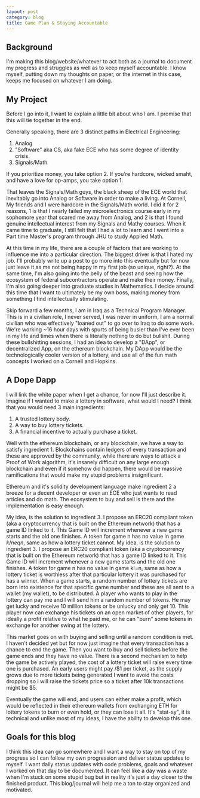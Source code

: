 ```yaml
---
layout: post
category: blog
title: Game Plan & Staying Accountable
---
```


## Background
I'm making this blog/website/whatever to act both as a journal to document my progress and struggles as well as to keep myself accountable. I know myself, putting down my thoughts on paper, or the internet in this case, keeps me focused on whatever I am doing. 

## My Project
Before I go into it, I want to explain a little bit about who I am. I promise that this will tie together in the end.

Generally speaking, there are 3 distinct paths in Electrical Engineering:
1. Analog
2. "Software" aka CS, aka fake ECE who has some degree of identity crisis.
3. Signals/Math

If you prioritize money, you take option 2. If you're hardcore, wicked smaht, and have a love for op-amps, you take option 1.

That leaves the Signals/Math guys, the black sheep of the ECE world that inevitably go into Analog or Software in order to make a living. At Cornell, My friends and I were hardcore in the Signals/Math world. I did it for 2 reasons, 1 is that I nearly failed my microelectronics course early in my sophomore year that scared me away from Analog, and 2 is that I found genuine intellectual interest from my Signals and Mathy courses. When it came time to graduate, I still felt that I had a lot to learn and I went into a Part time Master's program through JHU to study Applied Math. 

At this time in my life, there are a couple of factors that are working to influence me into a particular direction. The biggest driver is that I hated my job. I'll probably write up a post to go more into this eventually but for now just leave it as me not being happy in my first job (so unique, right?). At the same time, I'm also going into the belly of the beast and seeing how the ecosystem of federal subcontractors operate and make their money. Finally, I'm also going deeper into graduate studies in Mathematics. I decide around this time that I want to ultimately be my own boss, making money from something I find intellectually stimulating.

Skip forward a few months, I am in Iraq as a Technical Program Manager. This is in a civilian role, I never served, I was never in uniform, I am a normal civilian who was effectively "loaned out" to go over to Iraq to do some work. We're working ~16 hour days with spurts of being busier than I've ever been in my life and times when there is literally nothing to do but bullshit. During these bullshitting sessions, I had an idea to develop a "DApp", or decentralized App, on the ethereum blockchain. My DApp would be the technologically cooler version of a lottery, and use all of the fun math concepts I worked on a Cornell and Hopkins.

## A Dope Dapp
I will link the white paper when I get a chance, for now I'll just describe it. Imagine if I wanted to make a lottery in software, what would I need? I think that you would need 3 main ingredients:

1. A trusted lottery body.
2. A way to buy lottery tickets.
3. A financial incentive to actually purchase a ticket. 

Well with the ethereum blockchain, or any blockchain, we have a way to satisfy ingredient 1. Blockchains contain ledgers of every transaction and these are approved by the community, while there are ways to attack a Proof of Work algorithm, it's insanely difficult on any large enough blockchain and even if it somehow did happen, there would be massive ramifications that would make my stupid problems insignificant.

Ethereum and it's solidity development language make ingredient 2 a breeze for a decent developer or even an ECE who just wants to read articles and do math. The ecosystem to buy and sell is there and the implementation is easy enough.

My idea, is the solution to ingredient 3. I propose an ERC20 compliant token (aka a cryptocurrency that is built on the Ethereum network) that has a game ID linked to it. This Game ID will increment whenever a new game starts and the old one finishes. A token for game n has no value in game $k /neq n$, same as how a lottery ticket cannot. 
My idea, is the solution to ingredient 3. I propose an ERC20 compliant token (aka a cryptocurrency that is built on the Ethereum network) that has a game ID linked to it. This Game ID will increment whenever a new game starts and the old one finishes. A token for game n has no value in game k!=n, same as how a lottery ticket is worthless after that particular lottery it was purchased for has a winner. When a game starts, a random number of lottery tickets are born into existence for that specific game number and these are all sent to a wallet (my wallet), to be distributed. A player who wants to play in the lottery can pay me and I will send him a random number of tokens. He may get lucky and receive 10 million tokens or be unlucky and only get 10. This player now can exchange his tickets on an open market of other players, for ideally a profit relative to what he paid me, or he can "burn" some tokens in exchange for another swing at the lottery. 

This market goes on with buying and selling until a random condition is met. I haven't decided yet but for now just imagine that every transaction has a chance to end the game. Then you want to buy and sell tickets before the game ends and they have no value. There is a second mechanism to help the game be actively played, the cost of a lottery ticket will raise every time one is purchased. An early users might pay /$1 per ticket, as the supply grows due to more tickets being generated I want to avoid the costs dropping so I will raise the tickets price so a ticket after 10k transactions might be $5.

Eventually the game will end, and users can either make a profit, which would be reflected in their ethereum wallets from exchanging ETH for lottery tokens to burn or even hold, or they can lose it all. It's "stat-sy", it is technical and unlike most of my ideas, I have the ability to develop this one.

## Goals for this blog
I think this idea can go somewhere and I want a way to stay on top of my progress so I can follow my own progression and deliver status updates to myself. I want daily status updates with code problems, goals and whatever I worked on that day to be documented. It can feel like a day was a waste when I'm stuck on some stupid bug but in reality it's just a day closer to the finished product. This blog/journal will help me a ton to stay organized and motivated.
